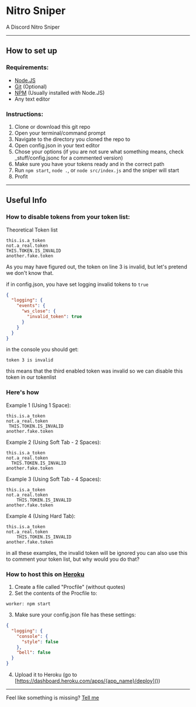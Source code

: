 # Nitro Sniper
A Discord Nitro Sniper

___

## How to set up
### Requirements:
- [Node.JS](https://www.nodejs.org/en/download)
- [Git](https://git-scm.com/downloads) (Optional)
- [NPM](https://www.npmjs.org/) (Usually installed _with_ Node.JS)
- Any text editor

### Instructions:
1. Clone or download this git repo
2. Open your terminal/command prompt
3. Navigate to the directory you cloned the repo to
4. Open config.json in your text editor
5. Chose your options (if you are not sure what something means, check _stuff/config.jsonc for a commented version)
6. Make sure you have your tokens ready and in the correct path
7. Run `npm start`, `node .`, or `node src/index.js` and the sniper will start
8. Profit

___

## Useful Info
### How to disable tokens from your token list:
Theoretical Token list
```
this.is.a_token
not.a_real.token
THIS.TOKEN.IS_INVALID
another.fake.token
```

As you may have figured out, the token on line 3 is invalid, but let's pretend we don't know that.

if in config.json, you have set logging invalid tokens to `true`
```json
{
  "logging": {
    "events": {
      "ws_close": {
        "invalid_token": true
      }
    }
  }
}
```
in the console you should get:
```
token 3 is invalid
```

this means that the third enabled token was invalid
so we can disable this token in our tokenlist

### Here's how
Example 1 (Using 1 Space):
```
this.is.a_token
not.a_real.token
 THIS.TOKEN.IS_INVALID
another.fake.token
```
Example 2 (Using Soft Tab - 2 Spaces):
```
this.is.a_token
not.a_real.token
  THIS.TOKEN.IS_INVALID
another.fake.token
```
Example 3 (Using Soft Tab - 4 Spaces):
```
this.is.a_token
not.a_real.token
    THIS.TOKEN.IS_INVALID
another.fake.token
```
Example 4 (Using Hard Tab):
```
this.is.a_token
not.a_real.token
	THIS.TOKEN.IS_INVALID
another.fake.token
```

in all these examples, the invalid token will be ignored
you can also use this to comment your token list, but why would you do that?

### How to host this on [Heroku](https://heroku.com/)
1. Create a file called "Procfile" (without quotes)
2. Set the contents of the Procfile to:
```Procfile
worker: npm start
```
3. Make sure your config.json file has these settings:
```json
{
  "logging": {
    "console": {
      "style": false
    },
    "bell": false
  }
}
```
4. Upload it to Heroku (go to [https://dashboard.heroku.com/apps/{app_name}/deploy]())

___

Feel like something is missing? [Tell me]()
